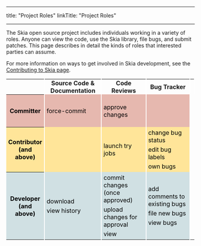 
---
title: "Project Roles"
linkTitle: "Project Roles"

---


The Skia open source project includes individuals working in a variety of
roles.  Anyone can view the code, use the Skia library, file bugs, and submit
patches.  This page describes in detail the kinds of roles that interested
parties can assume.

For more information on ways to get involved in Skia development, see the
[Contributing to Skia page](/dev/contrib/).

<div>
<style scoped><!--
#rolestable {border-collapse:collapse;}
#rolestable tr th, #rolestable tr td {border-right:white 2px solid;padding:0 5px;}
#rolestable tr td {height:10ex;}
#rolestable tr td p {margin:5px 0; padding:0;}
--></style>
<table id="rolestable">
 <tr>
  <th></th>
  <th>Source Code &amp; Documentation</th>
  <th>Code Reviews</th>
  <th>Bug Tracker</th>
  <th></th>
 </tr>
 <tr style="background-color:#e6b8af;color:black;">
  <th>Committer</th>
  <td>
    <p>force-commit</p>
  </td>
  <td>
    <p>approve changes</p>
  </td>
  <td></td>
 </tr>
 <tr style="background-color:#ffe599;color:black;">
  <th>Contributor<br>(and above)</th>
  <td></td>
  <td>
    <p>launch try jobs</p>
  </td>
  <td>
    <p>change bug status</p>
    <p>edit bug labels</p>
    <p>own bugs</p>
  </td>
 </tr>
 <tr style="background-color:#d0e0e3;color:black;">
  <th>Developer<br>(and above)</th>
  <td>
    <p>download</p>
    <p>view history</p>
  </td>
  <td>
    <p>commit changes (once approved)</p>
    <p>upload changes for approval</p>
    <p>view</p>
  </td>
  <td>
    <p>add comments to existing bugs</p>
    <p>file new bugs</p>
    <p>view bugs</p>
  </td>
 </tr>
</table>
</div>

